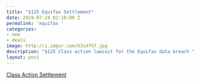 ```yaml
---
title: "$125 Equifax Settlement"
date: 2019-07-24 02:10:00 Z
permalink: 'equifax '
categories:
- new
- deals
image: http://i.imgur.com/b3sd7V7.jpg
description: "$125 Class action lawsuit for the Equifax data breach "
layout: post
---
```




[Class Action Settlement](https://www.doctorofcredit.com/equifax-class-action-settlement-minimum-125-per-affected-person-more-for-those-that-incurred-damages/)